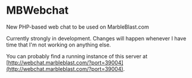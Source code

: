 # MBWebchat
New PHP-based web chat to be used on MarbleBlast.com

Currently strongly in development. Changes will happen whenever I have time that I'm not working on anything else.

You can probably find a running instance of this server at [http://webchat.marbleblast.com/?port=39004](http://webchat.marbleblast.com/?port=39004).
